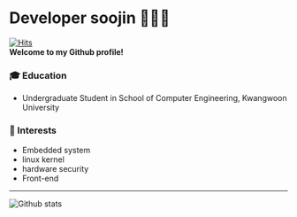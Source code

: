# Developer soojin 👩🏻‍💻

[![Hits](https://hits.seeyoufarm.com/api/count/incr/badge.svg?url=https%3A%2F%2Fgithub.com%2Fjongja%2FKIMSOOJIN97)](https://hits.seeyoufarm.com)  
[](https://www.notion.so/f4e01d0111c74f7e8e8e34fefcd19645)
**Welcome to my Github profile!**  


### :mortar_board: Education 
- Undergraduate Student in School of Computer Engineering, Kwangwoon University 

### 🌟 Interests
- Embedded system
- linux kernel
- hardware security
- Front-end


------

![Github stats](https://github-readme-stats.vercel.app/api?username=KIMSOOJIN97&show_icons=true&hide_border=true) 
